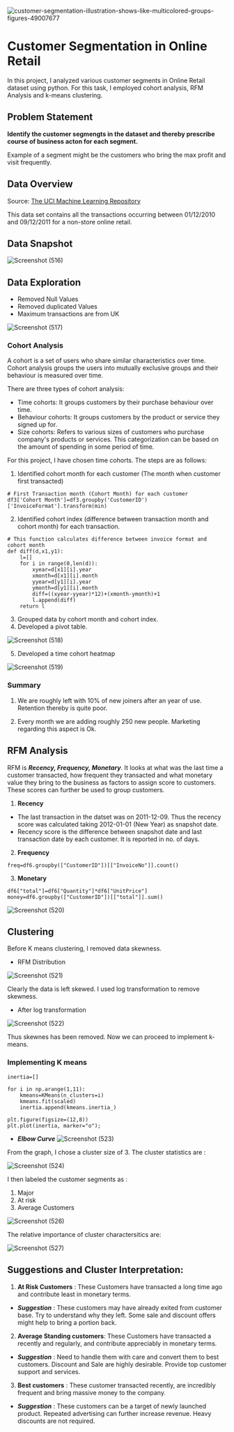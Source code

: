 ![customer-segmentation-illustration-shows-like-multicolored-groups-figures-49007677](https://user-images.githubusercontent.com/121576163/229272219-37238019-80c3-4d75-9200-4d9bef9c2cc8.jpg)

# Customer Segmentation in Online Retail

In this project, I analyzed various customer segments in Online Retail dataset using python. For this task, I employed cohort analysis, RFM Analysis and k-means clustering.

## Problem Statement

**Identify the customer segmengts in the dataset and thereby prescribe course of business acton for each segment.**

Example of a segment might be the customers who bring the max profit and visit frequently.

## Data Overview

Source: [The UCI Machine Learning Repository](https://www.kaggle.com/datasets/carrie1/ecommerce-data)

This data set contains all the transactions occurring between 01/12/2010 and 09/12/2011 for a non-store online retail. 

## Data Snapshot

![Screenshot (516)](https://user-images.githubusercontent.com/121576163/229271541-059cf0f3-272b-41ba-a53c-fae854fbe90e.png)

## Data Exploration 

- Removed Null Values
- Removed duplicated Values
- Maximum transactions are from UK

![Screenshot (517)](https://user-images.githubusercontent.com/121576163/229271584-9185bbb3-0da0-44dc-8aa7-99940322b33d.png)

### Cohort Analysis

A cohort is a set of users who share similar characteristics over time. Cohort analysis groups the users into mutually exclusive groups and their behaviour is measured over time.

There are three types of cohort analysis:

- Time cohorts: It groups customers by their purchase behaviour over time.
- Behaviour cohorts: It groups customers by the product or service they signed up for.
- Size cohorts: Refers to various sizes of customers who purchase company's products or services. This categorization can be based on the amount of spending in some period of time.

For this project, I have chosen time cohorts. The steps are as follows:

1. Identified cohort month for each customer (The month when customer first transacted)
```
# First Transaction month (Cohort Month) for each customer
df3['Cohort Month']=df3.groupby('CustomerID')['InvoiceFormat'].transform(min)
```

2. Identified cohort index (difference between transaction month and cohort month) for each transaction.
```
# This function calculates difference between invoice format and cohort month
def diff(d,x1,y1):
    l=[]
    for i in range(0,len(d)):
        xyear=d[x1][i].year
        xmonth=d[x1][i].month
        yyear=d[y1][i].year
        ymonth=d[y1][i].month
        diff=((xyear-yyear)*12)+(xmonth-ymonth)+1
        l.append(diff)
    return l
```

3. Grouped data by cohort month and cohort index.
4. Developed a pivot table.

![Screenshot (518)](https://user-images.githubusercontent.com/121576163/229271650-bda075f9-bb60-4f31-a862-6286d2f35c6e.png)

5. Developed a time cohort heatmap

![Screenshot (519)](https://user-images.githubusercontent.com/121576163/229271678-4586ca52-ba15-4ff9-a155-3fa704b9a698.png)

### Summary

1. We are roughly left with 10% of new joiners after an year of use. Retention thereby is quite poor.

2. Every month we are adding roughly 250 new people. Marketing regarding this aspect is Ok.

## RFM Analysis

RFM is ***Recency, Frequency, Monetary***. It looks at what was the last time a customer transacted, how frequent they transacted and what monetary value they bring to the business as factors to assign score to customers. These scores can further be used to group customers.

1. **Recency**

- The last transaction in the datset was on 2011-12-09. Thus the recency score was calculated taking 2012-01-01 (New Year) as snapshot date.
- Recency score is the difference between snapshot date and last transaction date by each customer. It is reported in no. of days.

2. **Frequency**

```
freq=df6.groupby(["CustomerID"])[["InvoiceNo"]].count()
```

3. **Monetary**

```
df6["total"]=df6["Quantity"]*df6["UnitPrice"]
money=df6.groupby(["CustomerID"])[["total"]].sum()
```
![Screenshot (520)](https://user-images.githubusercontent.com/121576163/229271844-f0d29315-a28f-44ad-ade0-248dc37e11df.png)

## Clustering

Before K means clustering, I removed data skewness.

- RFM Distribution

![Screenshot (521)](https://user-images.githubusercontent.com/121576163/229271877-21dc4f67-cec0-41c3-a96f-1fbaa82a758d.png)

Clearly the data is left skewed. I used log transformation to remove skewness.

- After log transformation

![Screenshot (522)](https://user-images.githubusercontent.com/121576163/229271922-92a7cc2f-9317-4cb0-a2b9-6ef13ea62b70.png)

Thus skewnes  has been removed. Now we can proceed to implement k-means.


### Implementing K means

```
inertia=[]

for i in np.arange(1,11):
    kmeans=KMeans(n_clusters=i)
    kmeans.fit(scaled)
    inertia.append(kmeans.inertia_)
```

```
plt.figure(figsize=(12,8))
plt.plot(inertia, marker="o");
```
- ***Elbow Curve***
![Screenshot (523)](https://user-images.githubusercontent.com/121576163/229271974-815eed30-2924-449e-8da2-247b62ca0e7c.png)


From the graph, I chose a cluster size of 3.
The cluster statistics are :

![Screenshot (524)](https://user-images.githubusercontent.com/121576163/229272072-e7777bc4-850f-44bc-bab4-690b262e73d1.png)

I then labeled the customer segments as :

1. Major
2. At risk 
3. Average Customers

![Screenshot (526)](https://user-images.githubusercontent.com/121576163/229272126-72f39a4d-683d-435b-8786-c67406d4f1cc.png)

The relative importance of cluster charactersitics are:

![Screenshot (527)](https://user-images.githubusercontent.com/121576163/229272168-ecae1c1e-117d-472e-a950-91ab9f2e31a0.png)

## Suggestions and Cluster Interpretation: 

1. **At Risk Customers** : These Customers have transacted a long time ago and contribute least in monetary terms.
- ***Suggestion*** : These customers may have already exited from customer base. Try to understand why they left. Some sale and discount offers might help to bring a portion back.

2. **Average Standing customers**: These Customers have transacted a recently and regularly, and contribute appreciably in monetary terms.
- ***Suggestion*** : Need to handle them with care and convert them to best customers. Discount and Sale are highly desirable. Provide top customer support and services.

3. **Best customers** : These customer transacted recently, are incredibly frequent and bring massive money to the company.
- ***Suggestion*** : These customers can be a target of newly launched product. Repeated advertising can further increase revenue. Heavy discounts are not required.


















